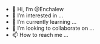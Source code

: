 - 👋 Hi, I’m @Enchalew
- 👀 I’m interested in ...
- 🌱 I’m currently learning ...
- 💞️ I’m looking to collaborate on ...
- 📫 How to reach me ...

<!---
Enchalew/Enchalew is a ✨ special ✨ repository because its `README.md` (this file) appears on your GitHub profile.
You can click the Preview link to take a look at your changes.
--->
